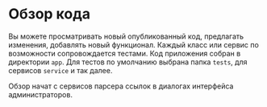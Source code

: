 # Обзор кода

Вы можете просматривать новый опубликованный код, предлагать изменения, добавлять новый функционал. Каждый класс или сервис по возможности сопровождается тестами. Код приложения собран в директории `app`. Для тестов по умолчанию выбрана папка `tests`, для сервисов `service` и так далее.

Обзор начат с сервисов парсера ссылок в диалогах интерфейса администраторов. 

